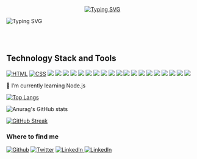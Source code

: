 
<p align="center">
<a href="https://git.io/typing-svg"><img src="https://readme-typing-svg.demolab.com?font=Fira+Code&weight=700&size=25&pause=1000&color=FC7300&center=true&vCenter=true&repeat=false&width=850&lines=Zamzam+Hassan" alt="Typing SVG" /></a>
</p>
<p align="center>
<a href="https://git.io/typing-svg"><img src="https://readme-typing-svg.demolab.com?font=Fira+Code&weight=700&size=25&pause=1000&color=FC7300&center=true&vCenter=true&width=850&lines=Full-Stack+App+%26+Web+Developer;Open+Source+Enthusiast;Always+Learning" alt="Typing SVG" /></a>
</p>
<br><br>



## Technology Stack and Tools


 <p>
    <a href="https://github.com/search?q=user%3ADenverCoder1+language%3Ahtml"><img alt="HTML" src="https://img.shields.io/badge/HTML-E34F26.svg?logo=html5&logoColor=white"></a>
     <a href="https://github.com/search?q=user%3ADenverCoder1+language%3Acss"><img alt="CSS" src="https://img.shields.io/badge/CSS-1572B6.svg?logo=css3&logoColor=white"></a>
  <img src="https://img.shields.io/badge/JavaScript-323330?style=for-the-badge&logo=javascript&logoColor=F7DF1E" />                      
  <img src="https://img.shields.io/badge/Bootstrap-563D7C?style=for-the-badge&logo=bootstrap&logoColor=white" />                      
  <img src="https://img.shields.io/badge/Material%20UI-007FFF?style=for-the-badge&logo=mui&logoColor=white" />                      
  <img src="https://img.shields.io/badge/React-20232A?style=for-the-badge&logo=react&logoColor=61DAFB" />                      
  <img src="https://img.shields.io/badge/Vite-B73BFE?style=for-the-badge&logo=vite&logoColor=FFD62E" />                      
  <img src="https://img.shields.io/badge/Ruby-CC342D?style=for-the-badge&logo=ruby&logoColor=white" />                      
  <img src="https://img.shields.io/badge/Ruby_on_Rails-CC0000?style=for-the-badge&logo=ruby-on-rails&logoColor=white" />                      
  <img src="https://img.shields.io/badge/SQLite-07405E?style=for-the-badge&logo=sqlite&logoColor=white" />                      
  <img src="https://img.shields.io/badge/PostgreSQL-316192?style=for-the-badge&logo=postgresql&logoColor=white" />                      
  <img src="https://img.shields.io/badge/Figma-F24E1E?style=for-the-badge&logo=figma&logoColor=white" />                      
  <img src="https://img.shields.io/badge/GitHub%20Pages-222222?style=for-the-badge&logo=GitHub%20Pages&logoColor=white" />                      
  <img src="https://img.shields.io/badge/Postman-FF6C37?style=for-the-badge&logo=Postman&logoColor=white" />                      
  <img src="https://img.shields.io/badge/Visual_Studio_Code-0078D4?style=for-the-badge&logo=visual%20studio%20code&logoColor=white" />                   
  <img src="https://img.shields.io/badge/Linux-FCC624?style=for-the-badge&logo=linux&logoColor=black" />                      
  <img src="https://img.shields.io/badge/GIT-E44C30?style=for-the-badge&logo=git&logoColor=white" />         
  <img src="https://img.shields.io/badge/Netlify-00C7B7?style=for-the-badge&logo=netlify&logoColor=white" />    
  <img src="https://img.shields.io/badge/Railway-131415?style=for-the-badge&logo=railway&logoColor=white" />                      
  <img src="https://img.shields.io/badge/Heroku-430098?style=for-the-badge&logo=heroku&logoColor=white" />                      
  <img src="https://img.shields.io/badge/Vercel-000000?style=for-the-badge&logo=vercel&logoColor=white" />  




  </p>

🌱 I’m currently learning Node.js 



 

 
 
 [![Top Langs](https://github-readme-stats.vercel.app/api/top-langs/?username=MissZamzam)](https://github.com/anuraghazra/github-readme-stats)



![Anurag's GitHub stats](https://github-readme-stats.vercel.app/api?username=MissZamzam&hide=contribs,prs)

[![GitHub Streak](https://streak-stats.demolab.com/?user=MissZamzam)](https://git.io/streak-stats)

<!-- 
[<img src='https://cdn.jsdelivr.net/npm/simple-icons@3.0.1/icons/github.svg' alt='github' height='40'>](https://github.com/MissZamzam)  [<img src='https://cdn.jsdelivr.net/npm/simple-icons@3.0.1/icons/linkedin.svg' alt='linkedin' height='40'>](https://www.linkedin.com/in/https://www.linkedin.com/in/zamzam-hassan-16a7557a//)  [<img src='https://cdn.jsdelivr.net/npm/simple-icons@3.0.1/icons/twitter.svg' alt='twitter' height='40'>](https://twitter.com/ZamuHajji)  
 -->


<h3>Where to find me</h3>
<p><a href="https://github.com/MissZamzam" target="_blank"><img alt="Github" src="https://img.shields.io/badge/GitHub-%2312100E.svg?&style=for-the-badge&logo=Github&logoColor=white" /></a> 
<a href="https://twitter.com/ZamuHajji" target="_blank"><img alt="Twitter" src="https://img.shields.io/badge/twitter-%231DA1F2.svg?&style=for-the-badge&logo=twitter&logoColor=white" /></a> 
<a href="https://www.linkedin.com/in/zamzam-hassan-16a7557a//" target="_blank"><img alt="LinkedIn" src="https://img.shields.io/badge/linkedin-%230077B5.svg?&style=for-the-badge&logo=linkedin&logoColor=white"/>
<a href="https://www.gmail.com/zamzamhassan44@gmail.com" target="_blank"><img alt="LinkedIn" src="https://img.shields.io/badge/linkedin-%230077B5.svg?&style=for-the-badge&logo=linkedin&logoColor=white"/>


</p>


